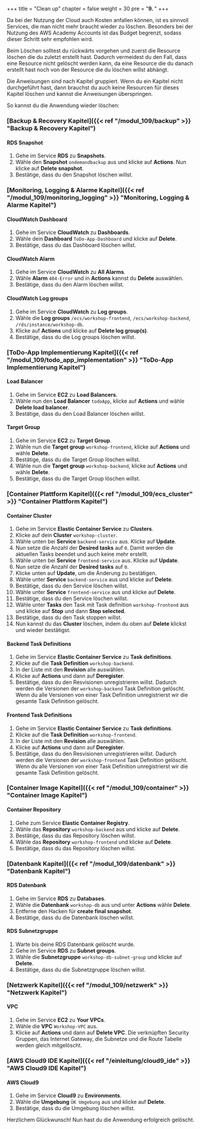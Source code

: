 +++
title = "Clean up"
chapter = false
weight = 30
pre = "<b>9. </b>"
+++

Da bei der Nutzung der Cloud auch Kosten anfallen können, ist es sinnvoll Services, die man nicht mehr braucht wieder zu löschen. Besonders bei der Nutzung des AWS Academy Accounts ist das Budget begrenzt, sodass dieser Schritt sehr empfohlen wird.

Beim Löschen solltest du rückwärts vorgehen und zuerst die Resource löschen die du zuletzt erstellt hast. Dadurch vermeidest du den Fall, dass eine Resource nicht gelöscht werden kann, da eine Resource die du danach erstellt hast noch von der Resource die du löschen willst abhängt.

Die Anweisungen sind nach Kapitel gruppiert. Wenn du ein Kapitel nicht durchgeführt hast, dann brauchst du auch keine Resourcen für dieses Kapitel löschen und kannst die Anweisungen überspringen.

So kannst du die Anwendung wieder löschen:

### [Backup & Recovery Kapitel]({{< ref "/modul_109/backup" >}} "Backup & Recovery Kapitel")

#### RDS Snapshot
1.	Gehe im Service **RDS** zu **Snapshots**.
2.	Wähle den **Snapshot** ``ondemandbackup`` aus und klicke auf **Actions**. Nun klicke auf **Delete snapshot**.
3.	Bestätige, dass du den Snapshot löschen willst.

### [Monitoring, Logging & Alarme Kapitel]({{< ref "/modul_109/monitoring_logging" >}} "Monitoring, Logging & Alarme Kapitel")

#### CloudWatch Dashboard 
1.	Gehe im Service **CloudWatch** zu **Dashboards**.
2.	Wähle dein **Dashboard** ``ToDo-App-Dashboard`` und klicke auf **Delete**.
3.	Bestätige, dass du das Dashboard löschen willst.

#### CloudWatch Alarm
1.	Gehe im Service **CloudWatch** zu **All Alarms**.
2.	Wähle **Alarm** ``404-Error`` und in **Actions** kannst du **Delete** auswählen.
3.	Bestätige, dass du den Alarm löschen willst.

#### CloudWatch Log groups
1.	Gehe im Service **CloudWatch** zu **Log groups**.
2.	Wähle die **Log groups** ``/ecs/workshop-frontend``, ``/ecs/workshop-backend``, ``/rds/instance/workshop-db``.
3.	Klicke auf **Actions** und klicke auf **Delete log group(s)**.
4.	Bestätige, dass du die Log groups löschen willst.

### [ToDo-App Implementierung Kapitel]({{< ref "/modul_109/todo_app_implementation" >}} "ToDo-App Implementierung Kapitel")

#### Load Balancer
1.	Gehe im Service **EC2** zu **Load Balancers**.
2.	Wähle nun den **Load Balancer** ``todoApp``, klicke auf **Actions** und wähle **Delete load balancer**.
3.	Bestätige, dass du den Load Balancer löschen willst.

#### Target Group
1.	Gehe im Service **EC2** zu **Target Group**.
2.	Wähle nun die **Target group** ``workshop-frontend``, klicke auf **Actions** und wähle **Delete**.
3.	Bestätige, dass du die Target Group löschen willst.
4.	Wähle nun die **Target group** ``workshop-backend``, klicke auf **Actions** und wähle **Delete**.
5.	Bestätige, dass du die Target Group löschen willst.

### [Container Plattform Kapitel]({{< ref "/modul_109/ecs_cluster" >}} "Container Plattform Kapitel")

#### Container Cluster
1.	Gehe im Service **Elastic Container Service** zu **Clusters**.
2.	Klicke auf dein **Cluster** ``workshop-cluster``.
3.	Wähle unten bei **Service** ``backend-service`` aus. Klicke auf **Update**.
4.	Nun setze die Anzahl der **Desired tasks** auf `0`. Damit werden die aktuellen Tasks beendet und auch keine mehr erstellt.
5.	Wähle unten bei **Service** ``frontend-service`` aus. Klicke auf **Update**.
6.	Nun setze die Anzahl der **Desired tasks** auf `0`.
7.	Klicke unten auf **Update**, um die Änderung zu bestätigen.
8.	Wähle unter **Service** ``backend-service`` aus und klicke auf **Delete**.
9.	Bestätige, dass du den Service löschen willst.
10.	Wähle unter **Service** ``frontend-service`` aus und klicke auf **Delete**.
11.	Bestätige, dass du den Service löschen willst.
12. Wähle unter **Tasks** den Task mit Task definition `workshop-frontend` aus und klicke auf **Stop** und dann **Stop selected**.
13.	Bestätige, dass du den Task stoppen willst.
14.	Nun kannst du das **Cluster** löschen, indem du oben auf **Delete** klickst und wieder bestätigst.

#### Backend Task Definitions
1. Gehe im Service **Elastic Container Service** zu **Task definitions**.
1. Klicke auf die **Task Definition** ``workshop-backend``.
1. In der Liste mit den **Revision** alle auswählen.
1. Klicke auf **Actions** und dann auf **Deregister**.
1. Bestätige, dass du den Resvisionen unregistrieren willst. Dadurch werden die Versionen der ``workshop-backend`` Task Definition gelöscht. Wenn du alle Versionen von einer Task Definition unre­gis­t­rie­rst wir die gesamte Task Definition gelöscht.

#### Frontend Task Definitions
1. Gehe im Service **Elastic Container Service** zu **Task definitions**.
1. Klicke auf die **Task Definition** ``workshop-frontend``.
1. In der Liste mit den **Revision** alle auswählen.
1. Klicke auf **Actions** und dann auf **Deregister**.
1. Bestätige, dass du den Resvisionen unregistrieren willst. Dadurch werden die Versionen der ``workshop-frontend`` Task Definition gelöscht. Wenn du alle Versionen von einer Task Definition unre­gis­t­rie­rst wir die gesamte Task Definition gelöscht.


### [Container Image Kapitel]({{< ref "/modul_109/container" >}} "Container Image Kapitel")

#### Container Repository
1.	Gehe zum Service **Elastic Container Registry**.
2.	Wähle das **Repository** ``workshop-backend`` aus und klicke auf **Delete**.
3.	Bestätige, dass du das Repository löschen willst.
4.	Wähle das **Repository** ``workshop-frontend`` und klicke auf **Delete**.
5.	Bestätige, dass du das Repository löschen willst.

### [Datenbank Kapitel]({{< ref "/modul_109/datenbank" >}} "Datenbank Kapitel")

#### RDS Datenbank
1.	Gehe im Service **RDS** zu **Databases**.
2.	Wähle die **Datenbank** ``workshop-db`` aus und unter **Actions** wähle **Delete**.
3.	Entferne den Hacken für **create final snapshot**.
4.	Bestätige, dass du die Datenbank löschen willst.

#### RDS Subnetzgruppe
1.  Warte bis deine RDS Datenbank gelöscht wurde.
1.	Gehe im Service **RDS** zu **Subnet groups**.
2.	Wähle die **Subnetzgruppe** ``workshop-db-subnet-group`` und klicke auf **Delete**.
3.	Bestätige, dass du die Subnetzgruppe löschen willst.

### [Netzwerk Kapitel]({{< ref "/modul_109/netzwerk" >}} "Netzwerk Kapitel")

#### VPC
1.	Gehe im Service **EC2** zu **Your VPCs**.
2.	Wähle die **VPC** ``Workshop-VPC`` aus.
3.	Klicke auf **Actions** und dann auf **Delete VPC**. Die verknüpften Security Gruppen, das Internet Gateway, die Subnetze und die Route Tabelle werden gleich mitgelöscht.

### [AWS Cloud9 IDE Kapitel]({{< ref "/einleitung/cloud9_ide" >}} "AWS Cloud9 IDE Kapitel")

#### AWS Cloud9
1. Gehe im Service **Cloud9** zu **Environments**.
2. Wähle die **Umgebung** ``ÜK Umgebung`` aus und klicke auf **Delete**.
3.	Bestätige, dass du die Umgebung löschen willst.

Herzlichem Glückwunsch! Nun hast du die Anwendung erfolgreich gelöscht.